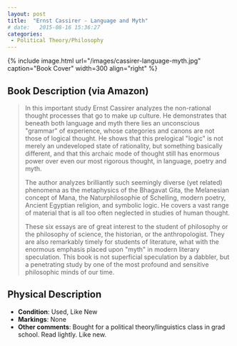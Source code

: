 ```yaml
---
layout: post
title:  "Ernst Cassirer - Language and Myth"
# date:   2015-08-16 15:36:27
categories: 
 - Political Theory/Philosophy
---
```



{% include image.html url="/images/cassirer-language-myth.jpg" caption="Book Cover" width=300 align="right" %}

## Book Description (via Amazon)

> In this important study Ernst Cassirer analyzes the non-rational thought processes that go to make up culture. He demonstrates that beneath both language and myth there lies an unconscious "grammar" of experience, whose categories and canons are not those of logical thought. He shows that this prelogical "logic" is not merely an undeveloped state of rationality, but something basically different, and that this archaic mode of thought still has enormous power over even our most rigorous thought, in language, poetry and myth.
>
> The author analyzes brilliantly such seemingly diverse (yet related) phenomena as the metaphysics of the Bhagavat Gita, the Melanesian concept of Mana, the Naturphilosophie of Schelling, modern poetry, Ancient Egyptian religion, and symbolic logic. He covers a vast range of material that is all too often neglected in studies of human thought.
>
> These six essays are of great interest to the student of philosophy or the philosophy of science, the historian, or the anthropologist. They are also remarkably timely for students of literature, what with the enormous emphasis placed upon "myth" in modern literary speculation. This book is not superficial speculation by a dabbler, but a penetrating study by one of the most profound and sensitive philosophic minds of our time.

## Physical Description

- **Condition**: Used, Like New
- **Markings**: None
- **Other comments**: Bought for a political theory/linguistics class in grad school. Read lightly. Like new.
